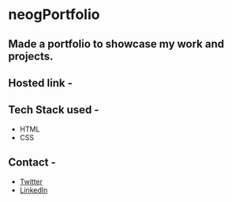 # neogPortfolio
## Made a portfolio to showcase my work and projects.
## Hosted link - 

## Tech Stack used - 
- HTML
- CSS

## Contact -
- [Twitter](https://twitter.com/_kpavan) 
- [LinkedIn](https://www.linkedin.com/in/kulkarni-pavan)
